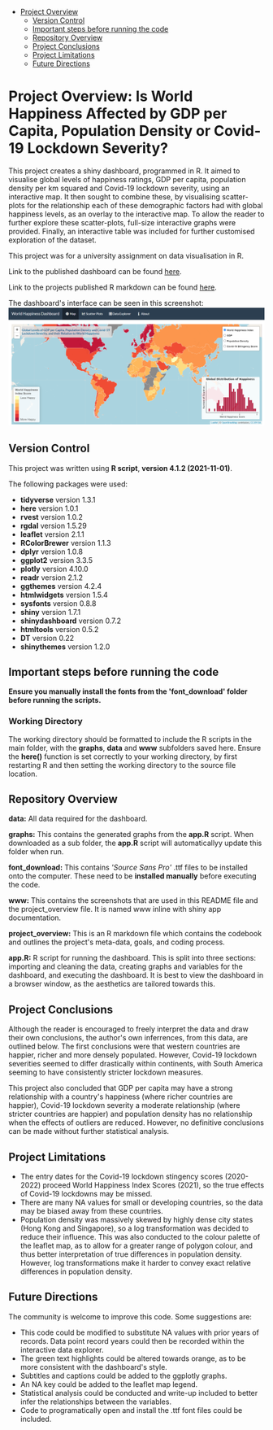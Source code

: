 - [Project Overview](#project-overview-is-world-happiness-affected-by-gdp-per-capita-population-density-or-covid-lockdown-severity)
  - [Version Control](#version-control)
  - [Important steps before running the code](#important-steps-before-running-the-code)
  - [Repository Overview](#repository-overview)
  - [Project Conclusions](#project-conclusions)
  - [Project Limitations](#project-limitations)
  - [Future Directions](#future-directions)

# Project Overview: Is World Happiness Affected by GDP per Capita, Population Density or Covid-19 Lockdown Severity?
This project creates a shiny dashboard, programmed in R. It aimed to visualise global levels of happiness ratings, GDP per capita, population density per km squared and Covid-19 lockdown severity, using an interactive map. It then sought to combine these, by visualising scatter-plots for the relationship each of these demographic factors had with global happiness levels, as an overlay to the interactive map. To allow the reader to further explore these scatter-plots, full-size interactive graphs were provided. Finally, an interactive table was included for further customised exploration of the dataset.

This project was for a university assignment on data visualisation in R.

Link to the published dashboard can be found [here](https://c6gp2m-luke-jenner.shinyapps.io/PSY6422_Project/).

Link to the projects published R markdown can be found [here](https://rpubs.com/lukejenner6/892991).

The dashboard's interface can be seen in this screenshot:
![](www/happiness_dashboard_screennshot.png)

## Version Control
This project was written using **R script**, **version 4.1.2 (2021-11-01)**.

The following packages were used:
* **tidyverse** version 1.3.1
* **here** version 1.0.1
* **rvest** version 1.0.2
* **rgdal** version 1.5.29
* **leaflet** version 2.1.1
* **RColorBrewer** version 1.1.3
* **dplyr** version 1.0.8
* **ggplot2** version 3.3.5
* **plotly** version 4.10.0
* **readr** version 2.1.2
* **ggthemes** version 4.2.4
* **htmlwidgets** version 1.5.4
* **sysfonts** version 0.8.8
* **shiny** version 1.7.1
* **shinydashboard** version 0.7.2
* **htmltools** version 0.5.2
* **DT** version 0.22
* **shinythemes** version 1.2.0

## Important steps before running the code

**Ensure you manually install the fonts from the 'font_download' folder before running the scripts.**

### Working Directory
The working directory should be formatted to include the R scripts in the main folder, with the **graphs**, **data** and **www** subfolders saved here.
Ensure the **here()** function is set correctly to your working directory, by first restarting R and then setting the working directory to the source file location. 

## Repository Overview 
**data:** All data required for the dashboard.

**graphs:** This contains the generated graphs from the **app.R** script. When downloaded as a sub folder, the **app.R** script  will automaticallyy update this folder when run. 

**font_download:** This contains *'Source Sans Pro'* .ttf files to be installed onto the computer. These need to be **installed manually** before executing the code.

**www:** This contains the screenshots that are used in this README file and the project_overview file. It is named www inline with shiny app documentation.

**project_overview:** This is an R markdown file which contains the codebook and outlines the project's meta-data, goals, and coding process. 

**app.R:** R script for running the dashboard. This is split into three sections: importing and cleaning the data, creating graphs and variables for the dashboard, and executing the dashboard. It is best to view the dashboard in a browser window, as the aesthetics are tailored towards this.

## Project Conclusions
Although the reader is encouraged to freely interpret the data and draw their own conclusions, the author's own inferrences, from this data, are outlined below. The first conclusions were that western countries are happier, richer and more densely populated. However, Covid-19 lockdown severities seemed to differ drastically within continents, with South America seeming to have consistently stricter lockdown measures.

This project also concluded that GDP per capita may have a strong relationship with a country's happiness (where richer countries are happier), Covid-19 lockdown severity a moderate relationship (where stricter countries are happier) and population density has no relationship when the effects of outliers are reduced. However, no definitive conclusions can be made without further statistical analysis.

## Project Limitations
* The entry dates for the Covid-19 lockdown stingency scores (2020-2022) proceed World Happiness Index Scores (2021), so the true effects of Covid-19 lockdowns may be missed.
* There are many NA values for small or developing countries, so the data may be biased away from these countries.
* Population density was massively skewed by highly dense city states (Hong Kong and Singapore), so a log transformation was decided to reduce their influence. This was also conducted to the colour palette of the leaflet map, as to allow for a greater range of polygon colour, and thus better interpretation of true differences in population density. However, log transformations make it harder to convey exact relative differences in population density.

## Future Directions
The community is welcome to improve this code. Some suggestions are:
* This code could be modified to substitute NA values with prior years of records. Data point record years could then be recorded within the interactive data explorer.
* The green text highlights could be altered towards orange, as to be more consistent with the dashboard's style.
* Subtitles and captions could be added to the ggplotly graphs.
* An NA key could be added to the leaflet map legend.
* Statistical analysis could be conducted and write-up included to better infer the relationships between the variables.
* Code to programatically open and install the .ttf font files could be included.


